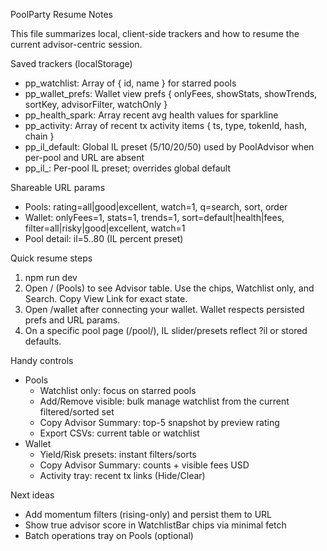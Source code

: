 PoolParty Resume Notes

This file summarizes local, client-side trackers and how to resume the current advisor-centric session.

Saved trackers (localStorage)
- pp_watchlist: Array of { id, name } for starred pools
- pp_wallet_prefs: Wallet view prefs { onlyFees, showStats, showTrends, sortKey, advisorFilter, watchOnly }
- pp_health_spark: Array<number> recent avg health values for sparkline
- pp_activity: Array of recent tx activity items { ts, type, tokenId, hash, chain }
- pp_il_default: Global IL preset (5/10/20/50) used by PoolAdvisor when per-pool and URL are absent
- pp_il_<poolId>: Per-pool IL preset; overrides global default

Shareable URL params
- Pools: rating=all|good|excellent, watch=1, q=search, sort, order
- Wallet: onlyFees=1, stats=1, trends=1, sort=default|health|fees, filter=all|risky|good|excellent, watch=1
- Pool detail: il=5..80 (IL percent preset)

Quick resume steps
1) npm run dev
2) Open / (Pools) to see Advisor table. Use the chips, Watchlist only, and Search. Copy View Link for exact state.
3) Open /wallet after connecting your wallet. Wallet respects persisted prefs and URL params.
4) On a specific pool page (/pool/<id>), IL slider/presets reflect ?il or stored defaults.

Handy controls
- Pools
  - Watchlist only: focus on starred pools
  - Add/Remove visible: bulk manage watchlist from the current filtered/sorted set
  - Copy Advisor Summary: top-5 snapshot by preview rating
  - Export CSVs: current table or watchlist
- Wallet
  - Yield/Risk presets: instant filters/sorts
  - Copy Advisor Summary: counts + visible fees USD
  - Activity tray: recent tx links (Hide/Clear)

Next ideas
- Add momentum filters (rising-only) and persist them to URL
- Show true advisor score in WatchlistBar chips via minimal fetch
- Batch operations tray on Pools (optional)


